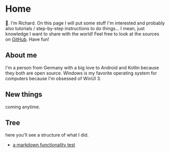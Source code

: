 # Home

👋. I'm Richard. On this page I will put some stuff I'm interested and probably also tutorials / step-by-step
instructions to do things... I mean, just knowledge I want to share with the world! Feel free to look at the sources
on [GitHub](https://github.com/Richard5A/richard5a.github.io/). Have fun!

## About me

I'm a person from Germany with a big love to Android and Kotlin because they both are open source. Windows is my
favorite operating system for computers because I'm obsessed of WinUI 3.

## New things

coming anytime.

## Tree

here you'll see a structure of what I did.

- [a markdown functionality test](/thematrix)